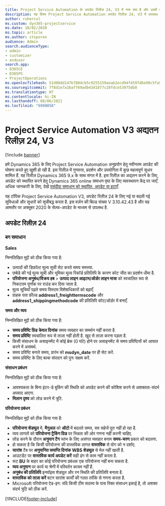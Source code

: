 ```yaml
---
title: Project Service Automation के अपडेट रिलीज़ 24, V3 में नया क्या है और उसमें क्या परिवर्तन हुआ है
description: यह विषय Project Service Automation अपडेट रिलीज़ 24, V3 में उपलब्ध सुविधाओं और सुधारों को सूचीबद्ध करता है.
author: ruhercul
ms.custom: dyn365-projectservice
ms.date: 10/02/2020
ms.topic: article
ms.author: stsporen
audience: Admin
search.audienceType:
- admin
- customizer
- enduser
search.app:
- D365CE
- D365PS
- ProjectOperations
ms.openlocfilehash: 51d08dd147b7804cb5c9255159aeab2ecd94f4597d6e99c5fa92efe1246c44d0
ms.sourcegitcommit: 7f8d1e7a16af769adb43d1877c28fdce53975db8
ms.translationtype: HT
ms.contentlocale: hi-IN
ms.lasthandoff: 08/06/2021
ms.locfileid: "6998058"
---
```

# <a name="project-service-automation-update-release-24-v3"></a>Project Service Automation V3 अद्यतन रिलीज़ 24, V3

[!include [banner](../includes/psa-now-project-operations.md)]

हमें Dynamics 365 के लिए Project Service Automation अनुप्रयोग हेतु नवीनतम अपडेट की घोषणा करते हुए खुशी हो रही है. इस रिलीज़ में गुणवत्ता, प्रदर्शन और उपयोगिता में कुछ महत्वपूर्ण सुधार शामिल हैं. यह रिलीज़ Dynamics 365 9.x के साथ संगत में है. इस रिलीज़ का अद्यतन करने के लिए, अपडेट को स्थापित करने हेतु Dynamics 365 online समाधन पृष्ठ के लिए व्यवस्थापन केंद्र पर जाएँ. अधिक जानकारी के लिए, देखें [पसंदीदा समाधान को स्थापित, अपडेट या हटाएँ](/power-platform/admin/install-remove-preferred-solution).

यह टॉपिक Project Service Automation V3, अपडेट रिलीज़ 24 के लिए नई या बदली गई सुविधाओं और सुधारों को सूचीबद्ध करता है. इस वर्ज़न की बिल्ड संख्या V 3.10.42.43 है और यह आमतौर पर अक्तूबर 2020 के सेल्फ-अपडेट के माध्यम से उपलब्ध है.

## <a name="update-release-24"></a>अपडेट रिलीज़ 24

### <a name="bug-fixes"></a>बग समाधान

**Sales**

निम्नलिखित मुद्दों को ठीक किया गया है:

- उत्पादों की डिफ़ॉल्ट मूल्य सूची सेट करते समय समस्या.
- एम्बेडे की गई मूल्य सूची और भूमिका मूल्य रिकॉर्ड प्रतिलिपि के कारण कोट जीत का प्रदर्शन धीमा है.
- **परियोजना अनुबंध/विक्रय हब** > **उत्पाद लाइन आइटम/ऑर्डर लाइन मात्रा** को स्वचालित रूप से निकटतम पूर्णांक पर राउंड कर दिया जाता है.
- मूल्य सूचियाँ पढ़ते समय सिस्टम विशेषाधिकारों को बढ़ाएँ.
- ग्राहक पता फ़ील्ड **address1_freighttermscode** और **address1_shippingmethodcode** की प्रतिलिपि कोट/ऑर्डर में बनाएँ. 


**समय और व्यय**

निम्नलिखित मुद्दों को ठीक किया गया है:

- **समय प्रविष्टि ग्रिड** **केवल दिनांक** समय व्यवहार का समर्थन नहीं करता है.
- **समय प्रविष्टि** स्वचालित रूप से ताज़ा नहीं होती है. खुद से ताज़ा करना पड़ता है.
- किसी संसाधन के असाइनमेंट में कोई ब्रेक (0 घंटे) होने पर असाइनमेंट से समय प्रविष्टियों को आयात करने में असमर्थ.
- समय प्रविष्टि बनाते समय, प्रारंभ को **msdyn_date** पर ही सेट करें.
- समय प्रविष्टि के लिए बल्क संपादन को पुनः सक्षम करें.

**संसाधन प्रबंधन**

निम्नलिखित मुद्दों को ठीक किया गया है:

- आवश्यकता के बिना इंटर-डे बुकिंग की स्थिति को अपडेट करने की कोशिश करने से अशक्तता-संदर्भ अपवाद आएगा.
- **मिलान दृश्य** को लोड करने में त्रुटि.


**परियोजना प्रबंधन**

निम्नलिखित मुद्दों को ठीक किया गया है:

- **परियोजना शेड्यूल** में, **मैनुअल** को **ऑटो** में बदलते समय, सव सहेजें पूरा नहीं हो रहा है.
- व्यय लागतों को **परियोजना ट्रैकिंग ग्रिड** पर भिन्नता की ओर गणना नहीं करनी चाहिए.
- लोड करने के दौरान **अनुमान टैग** स्तंभ के लिए असंगत व्यवहार बनाम **समय-चरण** प्रकार को बदलना.
- हो सकता है कि किसी परियोजना की वास्तविक लागत **वास्तविक** से योग को न दर्शाए.
- **सारांश** टैब पर **अनुमानित समाप्ति दिनांक** **WBS शेड्यूल** से मेल नहीं खाती है.
- आउटडेंट पर **वास्तविक कार्य अपडेट करें** सही ढंग से काम नहीं करता है.
- रूट **BU** के बाहर का कोई परियोजना प्रबंधक एक परियोजना नहीं बना सकता है.
- **व्यय अनुमान** पर कार्य या श्रेणी में परिवर्तन कायम नहीं हैं.
- **अनुबंध की प्रतिलिपि** इनवॉइस शेड्यूल और रन स्थिति की प्रतिलिपि बनाता है.
- **वास्तविक को ताज़ा करें** बटन सारांश कार्यों की गलत तरीके से गणना करता है.
- Microsoft परियोजना ऐड-इन: यदि किसी टीम सदस्य के पास रिक्त संसाधन इकाई है, तो अशक्त संदर्भ त्रुटि को ठीक करें.



[!INCLUDE[footer-include](../includes/footer-banner.md)]